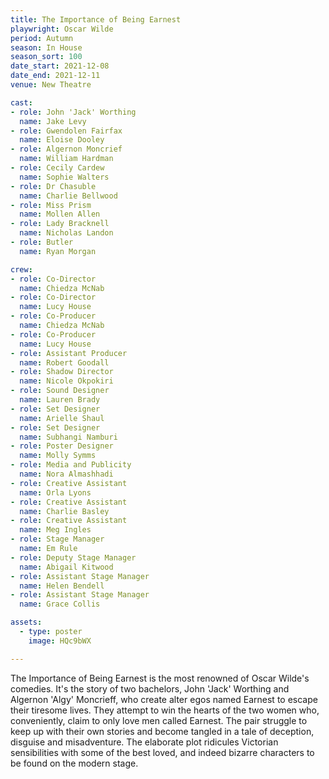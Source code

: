 ```yaml
---
title: The Importance of Being Earnest
playwright: Oscar Wilde
period: Autumn
season: In House
season_sort: 100
date_start: 2021-12-08
date_end: 2021-12-11
venue: New Theatre

cast:
- role: John 'Jack' Worthing
  name: Jake Levy
- role: Gwendolen Fairfax
  name: Eloise Dooley
- role: Algernon Moncrief
  name: William Hardman
- role: Cecily Cardew
  name: Sophie Walters
- role: Dr Chasuble
  name: Charlie Bellwood
- role: Miss Prism
  name: Mollen Allen
- role: Lady Bracknell
  name: Nicholas Landon
- role: Butler
  name: Ryan Morgan

crew:
- role: Co-Director
  name: Chiedza McNab
- role: Co-Director
  name: Lucy House
- role: Co-Producer 
  name: Chiedza McNab
- role: Co-Producer
  name: Lucy House
- role: Assistant Producer
  name: Robert Goodall
- role: Shadow Director
  name: Nicole Okpokiri
- role: Sound Designer 
  name: Lauren Brady
- role: Set Designer
  name: Arielle Shaul
- role: Set Designer 
  name: Subhangi Namburi
- role: Poster Designer 
  name: Molly Symms
- role: Media and Publicity 
  name: Nora Almashhadi
- role: Creative Assistant
  name: Orla Lyons
- role: Creative Assistant
  name: Charlie Basley
- role: Creative Assistant
  name: Meg Ingles
- role: Stage Manager 
  name: Em Rule
- role: Deputy Stage Manager 
  name: Abigail Kitwood
- role: Assistant Stage Manager 
  name: Helen Bendell
- role: Assistant Stage Manager 
  name: Grace Collis

assets:
  - type: poster
    image: HQc9bWX

---
```


The Importance of Being Earnest is the most renowned of Oscar Wilde's comedies. It's the story of two bachelors, John 'Jack' Worthing and Algernon 'Algy' Moncrieff, who create alter egos named Earnest to escape their tiresome lives. They attempt to win the hearts of the two women who, conveniently, claim to only love men called Earnest. The pair struggle to keep up with their own stories and become tangled in a tale of deception, disguise and misadventure. The elaborate plot ridicules Victorian sensibilities with some of the best loved, and indeed bizarre characters to be found on the modern stage.

